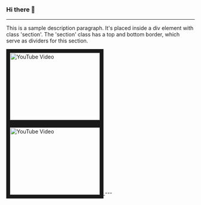 ### Hi there 👋

---
<p>This is a sample description paragraph. It's placed inside a div element with class 'section'. The 'section' class has a top and bottom border, which serve as dividers for this section.</p>


<a href="http://www.youtube.com/watch?feature=player_embedded&v=G-lwgqMhx9I" target="_blank">
  <img src="http://img.youtube.com/vi/G-lwgqMhx9I/0.jpg" alt="YouTube Video" width="240" height="180"  border="10" />
</a>

<a href="http://www.youtube.com/watch?feature=player_embedded&v=CbXOEBCOy3g" target="_blank">
  <img src="http://img.youtube.com/vi/CbXOEBCOy3g/0.jpg" alt="YouTube Video" width="240" height="180"  border="10"  />
</a>
---



<!--
**Keenan-James/Keenan-James** is a ✨ _special_ ✨ repository because its `README.md` (this file) appears on your GitHub profile.

Here are some ideas to get you started:

- 🔭 I’m currently working on ...
- 🌱 I’m currently learning ...
- 👯 I’m looking to collaborate on ...
- 🤔 I’m looking for help with ...
- 💬 Ask me about ...
- 📫 How to reach me: ...
- 😄 Pronouns: ...
- ⚡ Fun fact: ...
-->
